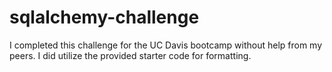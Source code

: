 # sqlalchemy-challenge
 I completed this challenge for the UC Davis bootcamp without help from my peers. I did utilize the provided starter code for formatting.
